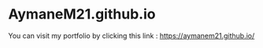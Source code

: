 # AymaneM21.github.io





You can visit my portfolio by clicking this link : https://aymanem21.github.io/
